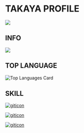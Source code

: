# TAKAYA PROFILE

![](https://komarev.com/ghpvc/?username=maru-koyo&color=ff69b4&label=PROFILE+VIEWS)

## INFO

![](https://github-profile-summary-cards.vercel.app/api/cards/profile-details?username=maru-koyo&theme=dracula)

## TOP LANGUAGE

![Top Languages Card](https://github-readme-stats.vercel.app/api/top-langs/?username=maru-koyo)

## SKILL

[![giticon](https://skillicons.dev/icons?i=html,css,sass,js,ts,vite)](https://skillicons.dev)

[![giticon](https://skillicons.dev/icons?i=threejs,nextjs,astro,react,php,laravel)](https://skillicons.dev)

[![giticon](https://skillicons.dev/icons?i=netlify,vercel,git,github,vscode,linux)](https://skillicons.dev)
